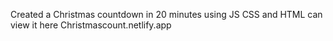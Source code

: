 Created a Christmas countdown in 20 minutes using JS CSS and HTML
can view it here Christmascount.netlify.app
